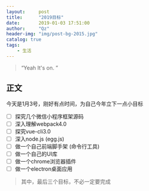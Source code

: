 ```yaml
---
layout:     post
title:      "2019目标"
date:       2019-01-03 17:51:00
author:     "Qz"
header-img: "img/post-bg-2015.jpg"
catalog: true
tags:
    - 生活
---
```


> “Yeah It's on. ”


## 正文

今天是1月3号，刚好有点时间，为自己今年立下一点小目标

- [ ] 探究几个微信小程序框架源码 
- [ ] 深入理解webpack4.0
- [ ] 探究vue-cli3.0
- [ ] 深入node.js (egg.js)
- [ ] 做一个自己前端脚手架  (命令行工具)
- [ ] 做一个自己的UI库
- [ ] 做一个chrome浏览器插件
- [ ] 做一个electron桌面应用

>其中，最后三个目标，不必一定要完成











